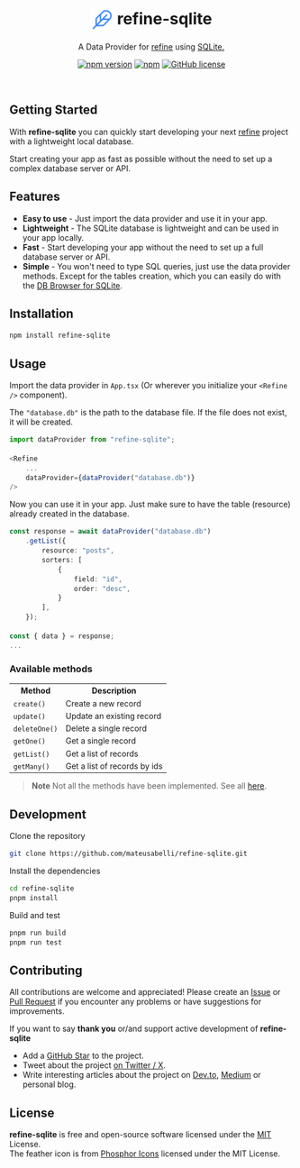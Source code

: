 <h1 align="center">
    <img
        src=".github/feather.svg"
        alt=""
        width="40"
        height="40"
        align="center"
    />
    refine-sqlite
</h1>

<p align="center">A Data Provider for <a href="https://refine.dev">refine</a> using <a href="https://www.sqlite.org/index.html">SQLite.</a></p>

<div align="center">

[![npm version](https://badge.fury.io/js/refine-sqlite.svg)](https://www.npmjs.com/package/refine-sqlite)
[![npm](https://img.shields.io/npm/dt/refine-sqlite.svg)](https://www.npmjs.com/package/refine-sqlite)
[![GitHub license](https://img.shields.io/badge/license-MIT-blue.svg)](https://github.com/mateusabelli/refine-sqlite/blob/main/LICENSE.md)

</div>

<br>

## Getting Started

With **refine-sqlite** you can quickly start developing your next [refine](https://refine.dev/app) project with a lightweight local database.

Start creating your app as fast as possible without the need to set up a complex database server or API.

## Features

- **Easy to use** - Just import the data provider and use it in your app.
- **Lightweight** - The SQLite database is lightweight and can be used in your app locally.
- **Fast** - Start developing your app without the need to set up a full database server or API.
- **Simple** - You won't need to type SQL queries, just use the data provider methods. Except for the tables creation, which you can easily do with the [DB Browser for SQLite](https://sqlitebrowser.org/).

## Installation

```bash
npm install refine-sqlite
```

## Usage

Import the data provider in `App.tsx` (Or wherever you initialize your `<Refine />` component). 

The `"database.db"` is the path to the database file. If the file does not exist, it will be created.

```ts
import dataProvider from "refine-sqlite";

<Refine
    ...
    dataProvider={dataProvider("database.db")}
/>
```
Now you can use it in your app. Just make sure to have the table (resource) already created in the database.
```ts
const response = await dataProvider("database.db")
    .getList({
        resource: "posts",
        sorters: [
            {
                field: "id",
                order: "desc",
            }
        ],
    });

const { data } = response;
...
```

### Available methods

<table>
<th>Method</th>
<th>Description</th>
<tr>
<td><code>create()</code></td>
<td>Create a new record</td>
</tr>
<tr>
<td><code>update()</code></td>
<td>Update an existing record</td>
</tr>
<tr>
<td><code>deleteOne()</code></td>
<td>Delete a single record</td>
</tr>
<tr>
<td><code>getOne()</code></td>
<td>Get a single record</td>
</tr>
<tr>
<td><code>getList()</code></td>
<td>Get a list of records</td>
</tr>
<tr>
<td><code>getMany()</code></td>
<td>Get a list of records by ids</td>
</tr>

</table>

> **Note**
> Not all the methods have been implemented. See all [here](https://refine.dev/docs/api-reference/core/providers/data-provider/#methods).


## Development

Clone the repository

```bash
git clone https://github.com/mateusabelli/refine-sqlite.git
```

Install the dependencies

```bash
cd refine-sqlite
pnpm install
```

Build and test

```bash
pnpm run build
pnpm run test
```

## Contributing

All contributions are welcome and appreciated! Please create an [Issue](https://github.com/mateusabelli/refine-sqlite/issues) or [Pull Request](https://github.com/mateusabelli/refine-sqlite/pulls) if you encounter any problems or have suggestions for improvements.

If you want to say **thank you** or/and support active development of **refine-sqlite**

-  Add a [GitHub Star](https://github.com/mateusabelli/refine-sqlite) to the project.
- Tweet about the project [on Twitter / X](https://twitter.com/intent/tweet?text=With%20refine-sqlite%20you%20can%20quickly%20start%20developing%20your%20next%20refine%20project%20with%20a%20lightweight%20local%20database.%20Check%20it%20out!%0A%0A%20https%3A//github.com/mateusabelli/refine-sqlite%20).
- Write interesting articles about the project on [Dev.to](https://dev.to/), [Medium](https://medium.com/) or personal blog.

## License

**refine-sqlite** is free and open-source software licensed under the [MIT](./LICENSE.md) License.<br>The feather icon is from [Phosphor Icons](https://phosphoricons.com/) licensed under the MIT License.
